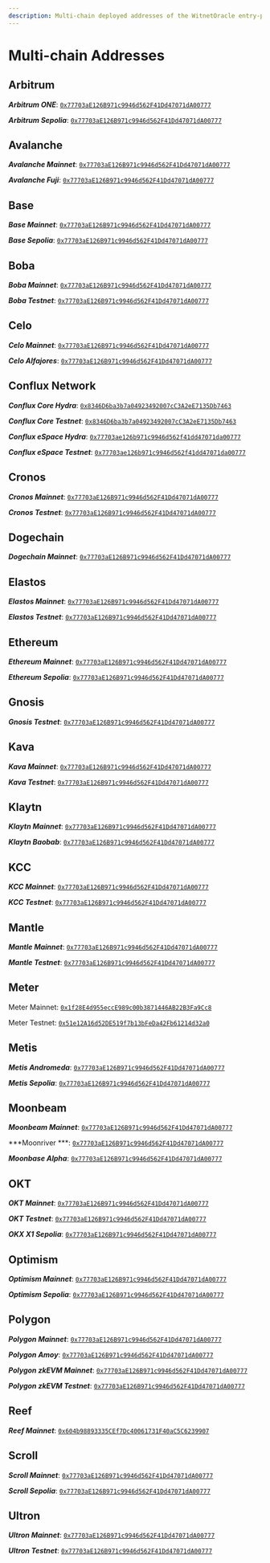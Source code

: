 ```yaml
---
description: Multi-chain deployed addresses of the WitnetOracle entry-point.
---
```


# Multi-chain Addresses

## Arbitrum

_**Arbitrum ONE**_: [`0x77703aE126B971c9946d562F41Dd47071dA00777`](https://sepolia.arbiscan.io/address/0x77703aE126B971c9946d562F41Dd47071dA00777)

_**Arbitrum Sepolia**_: [`0x77703aE126B971c9946d562F41Dd47071dA00777`](https://arbiscan.io/address/0x77703aE126B971c9946d562F41Dd47071dA00777)

## Avalanche

_**Avalanche Mainnet**_: [`0x77703aE126B971c9946d562F41Dd47071dA00777`](https://snowtrace.io/address/0x77703aE126B971c9946d562F41Dd47071dA00777)

_**Avalanche Fuji**_: [`0x77703aE126B971c9946d562F41Dd47071dA00777`](https://testnet.snowtrace.io/address/0x77703aE126B971c9946d562F41Dd47071dA00777)

## Base

_**Base Mainnet**_: [`0x77703aE126B971c9946d562F41Dd47071dA00777`](https://basescan.org/address/0x77703aE126B971c9946d562F41Dd47071dA00777)

_**Base Sepolia**_: [`0x77703aE126B971c9946d562F41Dd47071dA00777`](https://base-sepolia.blockscout.com/address/0x77703aE126B971c9946d562F41Dd47071dA00777)

## Boba

_**Boba Mainnet**_: [`0x77703aE126B971c9946d562F41Dd47071dA00777`](https://bobascan.com/address/0x77703aE126B971c9946d562F41Dd47071dA00777)

_**Boba Testnet**_: [`0x77703aE126B971c9946d562F41Dd47071dA00777`](https://testnet.bobascan.com/address/0x77703aE126B971c9946d562F41Dd47071dA00777)

## Celo

_**Celo Mainnet**_: [`0x77703aE126B971c9946d562F41Dd47071dA00777`](https://explorer.celo.org/mainnet/address/0x77703aE126B971c9946d562F41Dd47071dA00777)

_**Celo Alfajores**_: [`0x77703aE126B971c9946d562F41Dd47071dA00777`](https://explorer.celo.org/alfajores/address/0x77703aE126B971c9946d562F41Dd47071dA00777)

## Conflux Network

_**Conflux Core Hydra**_: [`0x8346D6ba3b7a04923492007cC3A2eE7135Db7463`](https://confluxscan.io/address/0x8346D6ba3b7a04923492007cC3A2eE7135Db7463)

_**Conflux Core Testnet**_: [`0x8346D6ba3b7a04923492007cC3A2eE7135Db7463`](https://testnet.confluxscan.io/address/0x8346D6ba3b7a04923492007cC3A2eE7135Db7463)

_**Conflux eSpace Hydra**_: [`0x77703ae126b971c9946d562f41dd47071da00777`](https://evm.confluxscan.net/address/0x77703ae126b971c9946d562f41dd47071da00777)

_**Conflux eSpace Testnet**_: [`0x77703ae126b971c9946d562f41dd47071da00777`](https://evmtestnet.confluxscan.net/address/0x77703ae126b971c9946d562f41dd47071da00777)

## Cronos

_**Cronos Mainnet**_: [`0x77703aE126B971c9946d562F41Dd47071dA00777`](https://cronoscan.com/address/0x77703aE126B971c9946d562F41Dd47071dA00777)

_**Cronos Testnet**_: [`0x77703aE126B971c9946d562F41Dd47071dA00777`](https://explorer.cronos.org/testnet/address/0x77703aE126B971c9946d562F41Dd47071dA00777)

## Dogechain

_**Dogechain Mainnet**_: [`0x77703aE126B971c9946d562F41Dd47071dA00777`](https://explorer.dogechain.dog/address/0x77703aE126B971c9946d562F41Dd47071dA00777)

## Elastos

_**Elastos Mainnet**_: [`0x77703aE126B971c9946d562F41Dd47071dA00777`](https://esc.elastos.io/address/0x77703aE126B971c9946d562F41Dd47071dA00777)

_**Elastos Testnet**_: [`0x77703aE126B971c9946d562F41Dd47071dA00777`](https://esc-testnet.elastos.io/address/0x77703aE126B971c9946d562F41Dd47071dA00777)

## Ethereum

_**Ethereum Mainnet**_: [`0x77703aE126B971c9946d562F41Dd47071dA00777`](https://etherscan.io/address/0x77703aE126B971c9946d562F41Dd47071dA00777)

_**Ethereum Sepolia**_: [`0x77703aE126B971c9946d562F41Dd47071dA00777`](https://sepolia.etherscan.io/address/0x77703aE126B971c9946d562F41Dd47071dA00777)

## Gnosis

_**Gnosis Testnet**_: [`0x77703aE126B971c9946d562F41Dd47071dA00777`](https://gnosis-chiado.blockscout.com/address/0x77703aE126B971c9946d562F41Dd47071dA00777)

## Kava

_**Kava Mainnet**_: [`0x77703aE126B971c9946d562F41Dd47071dA00777`](https://kavascan.com/address/0x77703aE126B971c9946d562F41Dd47071dA00777)

_**Kava Testnet**_: [`0x77703aE126B971c9946d562F41Dd47071dA00777`](https://testnet.kavascan.com/address/0x77703aE126B971c9946d562F41Dd47071dA00777)

## Klaytn

_**Klaytn Mainnet**_: [`0x77703aE126B971c9946d562F41Dd47071dA00777`](https://klaytnscope.com/account/0x77703aE126B971c9946d562F41Dd47071dA00777)

_**Klaytn Baobab**_: [`0x77703aE126B971c9946d562F41Dd47071dA00777`](https://baobab.klaytnscope.com/account/0x77703aE126B971c9946d562F41Dd47071dA00777)

## KCC

_**KCC Mainnet**_: [`0x77703aE126B971c9946d562F41Dd47071dA00777`](https://scan.kcc.io/address/0x77703aE126B971c9946d562F41Dd47071dA00777)

_**KCC Testnet**_: [`0x77703aE126B971c9946d562F41Dd47071dA00777`](https://scan-testnet.kcc.network/address/0x77703aE126B971c9946d562F41Dd47071dA00777)

## Mantle

_**Mantle Mainnet**_: [`0x77703aE126B971c9946d562F41Dd47071dA00777`](https://explorer.mantle.xyz/address/0x77703aE126B971c9946d562F41Dd47071dA00777)

_**Mantle Testnet**_: [`0x77703aE126B971c9946d562F41Dd47071dA00777`](https://scan-warringstakes.meter.io/address/0x77703aE126B971c9946d562F41Dd47071dA00777)

## Meter

Meter Mainnet: [`0x1f28E4d955eccE989c00b3871446AB22B3Fa9Cc8`](https://scan.meter.io/address/0x1f28E4d955eccE989c00b3871446AB22B3Fa9Cc8)

Meter Testnet: [`0x51e12A16d52DE519f7b13bFeDa42Fb61214d32a0`](https://scan-warringstakes.meter.io/address/0x51e12a16d52de519f7b13bfeda42fb61214d32a0)

## Metis

_**Metis Andromeda**_: [`0x77703aE126B971c9946d562F41Dd47071dA00777`](https://andromeda-explorer.metis.io/address/0x77703aE126B971c9946d562F41Dd47071dA00777)

_**Metis Sepolia**_: [`0x77703aE126B971c9946d562F41Dd47071dA00777`](https://sepolia-explorer.metisdevops.link/address/0x77703aE126B971c9946d562F41Dd47071dA00777)

## Moonbeam

_**Moonbeam Mainnet**_: [`0x77703aE126B971c9946d562F41Dd47071dA00777`](https://moonbeam.moonscan.io/address/0x77703aE126B971c9946d562F41Dd47071dA00777)

\*\*\*Moonriver \*\*\*: [`0x77703aE126B971c9946d562F41Dd47071dA00777`](https://moonriver.moonscan.io/address/0x77703aE126B971c9946d562F41Dd47071dA00777)

_**Moonbase Alpha**_: [`0x77703aE126B971c9946d562F41Dd47071dA00777`](https://moonbase.moonscan.io/address/0x77703aE126B971c9946d562F41Dd47071dA00777)

## OKT

_**OKT Mainnet**_: [`0x77703aE126B971c9946d562F41Dd47071dA00777`](https://www.oklink.com/oktc/address/0x77703aE126B971c9946d562F41Dd47071dA00777)

_**OKT Testnet**_: [`0x77703aE126B971c9946d562F41Dd47071dA00777`](https://www.oklink.com/es-la/oktc-test/address/0x77703aE126B971c9946d562F41Dd47071dA00777)

_**OKX X1 Sepolia**_: [`0x77703aE126B971c9946d562F41Dd47071dA00777`](https://www.oklink.com/x1-test/address/0x77703aE126B971c9946d562F41Dd47071dA00777)

## Optimism

_**Optimism Mainnet**_: [`0x77703aE126B971c9946d562F41Dd47071dA00777`](https://optimistic.etherscan.io/address/0x77703aE126B971c9946d562F41Dd47071dA00777)

_**Optimism Sepolia**_: [`0x77703aE126B971c9946d562F41Dd47071dA00777`](https://optimism-sepolia.blockscout.com/address/0x77703aE126B971c9946d562F41Dd47071dA00777)

## Polygon

_**Polygon Mainnet**_: [`0x77703aE126B971c9946d562F41Dd47071dA00777`](https://polygonscan.com/address/0x77703aE126B971c9946d562F41Dd47071dA00777)

_**Polygon Amoy**_: [`0x77703aE126B971c9946d562F41Dd47071dA00777`](https://amoy.polygonscan.com/address/0x77703aE126B971c9946d562F41Dd47071dA00777)

_**Polygon zkEVM Mainnet**_: [`0x77703aE126B971c9946d562F41Dd47071dA00777`](https://zkevm.polygonscan.com/address/0x77703aE126B971c9946d562F41Dd47071dA00777)

_**Polygon zkEVM Testnet**_: [`0x77703aE126B971c9946d562F41Dd47071dA00777`](https://testnet-zkevm.polygonscan.com/address/0x77703aE126B971c9946d562F41Dd47071dA00777)

## Reef

_**Reef Mainnet**_: [`0x604b98893335CEf7Dc40061731F40aC5C6239907`](https://reefscan.com/contract/0x604b98893335CEf7Dc40061731F40aC5C6239907)

## Scroll

_**Scroll Mainnet**_: [`0x77703aE126B971c9946d562F41Dd47071dA00777`](https://scrollscan.com/address/0x77703aE126B971c9946d562F41Dd47071dA00777)

_**Scroll Sepolia**_: [`0x77703aE126B971c9946d562F41Dd47071dA00777`](https://sepolia.scrollscan.com/address/0x77703aE126B971c9946d562F41Dd47071dA00777)

## Ultron

_**Ultron Mainnet**_: [`0x77703aE126B971c9946d562F41Dd47071dA00777`](https://ulxscan.com/address/0x77703aE126B971c9946d562F41Dd47071dA00777)

_**Ultron Testnet**_: [`0x77703aE126B971c9946d562F41Dd47071dA00777`](https://explorer.ultron-dev.io/address/0x77703aE126B971c9946d562F41Dd47071dA00777)
